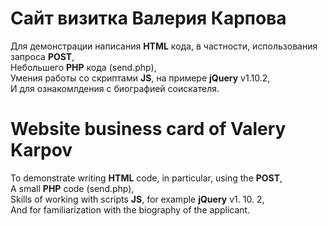 # Сайт визитка Валерия Карпова
Для демонстрации написания <strong>HTML</strong> кода, в частности, использования запроса <strong>POST</strong>,
<br>
Небольшего <strong>PHP</strong> кода (send.php), 
<br>
Умения работы со скриптами <strong>JS</strong>, на примере <strong>jQuery</strong> v1.10.2, 
<br>
И для ознакомлдения с биографией соискателя.

# Website business card of Valery Karpov
To demonstrate writing <strong>HTML</strong> code, in particular, using the <strong>POST</strong>,
<br>
A small <strong>PHP</strong> code (send.php), 
<br>
Skills of working with scripts <strong>JS</strong>, for example <strong>jQuery</strong> v1. 10. 2,
<br>
And for familiarization with the biography of the applicant.
